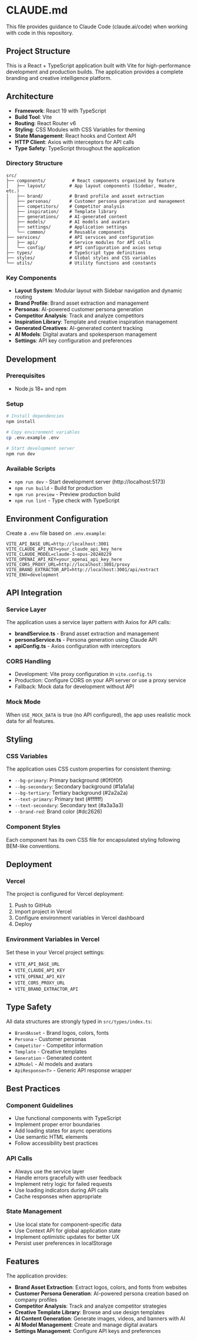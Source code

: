 # CLAUDE.md

This file provides guidance to Claude Code (claude.ai/code) when working with code in this repository.

## Project Structure

This is a React + TypeScript application built with Vite for high-performance development and production builds. The application provides a complete branding and creative intelligence platform.

## Architecture

- **Framework**: React 19 with TypeScript
- **Build Tool**: Vite
- **Routing**: React Router v6
- **Styling**: CSS Modules with CSS Variables for theming
- **State Management**: React hooks and Context API
- **HTTP Client**: Axios with interceptors for API calls
- **Type Safety**: TypeScript throughout the application

### Directory Structure

```
src/
├── components/          # React components organized by feature
│   ├── layout/         # App layout components (Sidebar, Header, etc.)
│   ├── brand/          # Brand profile and asset extraction
│   ├── personas/       # Customer persona generation and management
│   ├── competitors/    # Competitor analysis
│   ├── inspiration/    # Template library
│   ├── generations/    # AI-generated content
│   ├── models/         # AI models and avatars
│   ├── settings/       # Application settings
│   └── common/         # Reusable components
├── services/           # API services and configuration
│   ├── api/            # Service modules for API calls
│   └── config/         # API configuration and axios setup
├── types/              # TypeScript type definitions
├── styles/             # Global styles and CSS variables
└── utils/              # Utility functions and constants
```

### Key Components

- **Layout System**: Modular layout with Sidebar navigation and dynamic routing
- **Brand Profile**: Brand asset extraction and management
- **Personas**: AI-powered customer persona generation
- **Competitor Analysis**: Track and analyze competitors
- **Inspiration Library**: Template and creative inspiration management
- **Generated Creatives**: AI-generated content tracking
- **AI Models**: Digital avatars and spokesperson management
- **Settings**: API key configuration and preferences

## Development

### Prerequisites
- Node.js 18+ and npm

### Setup
```bash
# Install dependencies
npm install

# Copy environment variables
cp .env.example .env

# Start development server
npm run dev
```

### Available Scripts
- `npm run dev` - Start development server (http://localhost:5173)
- `npm run build` - Build for production
- `npm run preview` - Preview production build
- `npm run lint` - Type check with TypeScript

## Environment Configuration

Create a `.env` file based on `.env.example`:

```env
VITE_API_BASE_URL=http://localhost:3001
VITE_CLAUDE_API_KEY=your_claude_api_key_here
VITE_CLAUDE_MODEL=claude-3-opus-20240229
VITE_OPENAI_API_KEY=your_openai_api_key_here
VITE_CORS_PROXY_URL=http://localhost:3001/proxy
VITE_BRAND_EXTRACTOR_API=http://localhost:3001/api/extract
VITE_ENV=development
```

## API Integration

### Service Layer
The application uses a service layer pattern with Axios for API calls:
- **brandService.ts** - Brand asset extraction and management
- **personaService.ts** - Persona generation using Claude API
- **apiConfig.ts** - Axios configuration with interceptors

### CORS Handling
- Development: Vite proxy configuration in `vite.config.ts`
- Production: Configure CORS on your API server or use a proxy service
- Fallback: Mock data for development without API

### Mock Mode
When `USE_MOCK_DATA` is true (no API configured), the app uses realistic mock data for all features.

## Styling

### CSS Variables
The application uses CSS custom properties for consistent theming:
- `--bg-primary`: Primary background (#0f0f0f)
- `--bg-secondary`: Secondary background (#1a1a1a)
- `--bg-tertiary`: Tertiary background (#2a2a2a)
- `--text-primary`: Primary text (#ffffff)
- `--text-secondary`: Secondary text (#a3a3a3)
- `--brand-red`: Brand color (#dc2626)

### Component Styles
Each component has its own CSS file for encapsulated styling following BEM-like conventions.

## Deployment

### Vercel
The project is configured for Vercel deployment:

1. Push to GitHub
2. Import project in Vercel
3. Configure environment variables in Vercel dashboard
4. Deploy

### Environment Variables in Vercel
Set these in your Vercel project settings:
- `VITE_API_BASE_URL`
- `VITE_CLAUDE_API_KEY`
- `VITE_OPENAI_API_KEY`
- `VITE_CORS_PROXY_URL`
- `VITE_BRAND_EXTRACTOR_API`

## Type Safety

All data structures are strongly typed in `src/types/index.ts`:
- `BrandAsset` - Brand logos, colors, fonts
- `Persona` - Customer personas
- `Competitor` - Competitor information
- `Template` - Creative templates
- `Generation` - Generated content
- `AIModel` - AI models and avatars
- `ApiResponse<T>` - Generic API response wrapper

## Best Practices

### Component Guidelines
- Use functional components with TypeScript
- Implement proper error boundaries
- Add loading states for async operations
- Use semantic HTML elements
- Follow accessibility best practices

### API Calls
- Always use the service layer
- Handle errors gracefully with user feedback
- Implement retry logic for failed requests
- Use loading indicators during API calls
- Cache responses when appropriate

### State Management
- Use local state for component-specific data
- Use Context API for global application state
- Implement optimistic updates for better UX
- Persist user preferences in localStorage

## Features

The application provides:
- **Brand Asset Extraction**: Extract logos, colors, and fonts from websites
- **Customer Persona Generation**: AI-powered persona creation based on company profiles
- **Competitor Analysis**: Track and analyze competitor strategies
- **Creative Template Library**: Browse and use design templates
- **AI Content Generation**: Generate images, videos, and banners with AI
- **AI Model Management**: Create and manage digital avatars
- **Settings Management**: Configure API keys and preferences